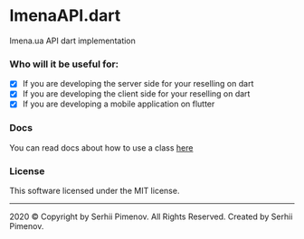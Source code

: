 # ImenaAPI.dart
Imena.ua API dart implementation

### Who will it be useful for:
+ [x] If you are developing the server side for your reselling on dart
+ [x] If you are developing the client side for your reselling on dart
+ [x] If you are developing a mobile application on flutter

### Docs

You can read docs about how to use a class [here](doc/DOCS.md)

### License
This software licensed under the MIT license.

---

2020 © Copyright by Serhii Pimenov. All Rights Reserved. Created by Serhii Pimenov.
